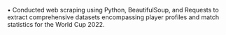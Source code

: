 • Conducted web scraping using Python, BeautifulSoup, and Requests to extract comprehensive datasets encompassing player profiles and match statistics for the World Cup 2022.
